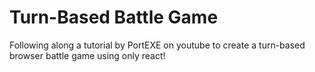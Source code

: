 # Turn-Based Battle Game

Following along a tutorial by PortEXE on youtube to create a turn-based browser battle game using only react!
